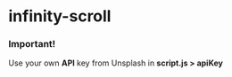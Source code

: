 # infinity-scroll
 
<h3>Important!</h3>

<p>Use your own <b>API</b> key from Unsplash in <b>script.js > apiKey</b><p>
